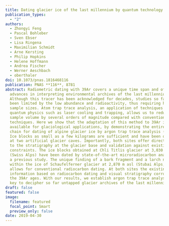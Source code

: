 ```yaml
---
title: Dating glacier ice of the last millennium by quantum technology
publication_types:
  - "2"
authors:
  - Zhongyi Feng
  - Pascal Bohleber
  - Sven Ebser
  - Lisa Ringena
  - Maximilian Schmidt
  - Arne Kersting
  - Philip Hopkins
  - Helene Hoffmann
  - Andrea Fischer
  - Werner Aeschbach
  - oberthaler
doi: 10.1073/pnas.1816468116
publication: PNAS **116**, 8781
abstract: Radiometric dating with 39Ar covers a unique time span and offers key
  advances in interpreting environmental archives of the last millennium.
  Although this tracer has been acknowledged for decades, studies so far have
  been limited by the low abundance and radioactivity, thus requiring huge
  sample sizes. Atom trap trace analysis, an application of techniques from
  quantum physics such as laser cooling and trapping, allows us to reduce the
  sample volume by several orders of magnitude compared with conventional
  techniques. Here we show that the adaptation of this method to 39Ar is now
  available for glaciological applications, by demonstrating the entire process
  chain for dating of alpine glacier ice by argon trap trace analysis (ArTTA).
  Ice blocks as small as a few kilograms are sufficient and have been obtained
  at two artificial glacier caves. Importantly, both sites offer direct access
  to the stratigraphy at the glacier base and validation against existing age
  constraints. The ice blocks obtained at Chli Titlis glacier at 3,030 m asl
  (Swiss Alps) have been dated by state-of-the-art microradiocarbon analysis in
  a previous study. The unique finding of a bark fragment and a larch needle
  within the ice of Schaufelferner glacier at 2,870 m asl (Stubai Alps, Austria)
  allows for conventional radiocarbon dating. At both sites the existing age
  information based on radiocarbon dating and visual stratigraphy corroborates
  the 39Ar ages. With our results, we establish argon trap trace analysis as the
  key to decipher so far untapped glacier archives of the last millennium.
draft: false
featured: false
image:
  filename: featured
  focal_point: Smart
  preview_only: false
date: 2019-04-30
---
```

